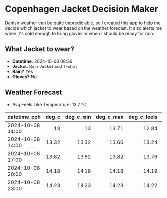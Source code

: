 
# Copenhagen Jacket Decision Maker

Danish weather can be quite unpredictable, so I created this app to help me decide which jacket to wear based on the weather forecast. 
It also alerts me when it's cold enough to bring gloves or when I should be ready for rain.

## What Jacket to wear?

- **Datetime**: 2024-10-08 08:36
- **Jacket**: Rain Jacket and T-shirt
- **Rain?** Yes
- **Gloves?** No

## Weather Forecast
- Avg Feels Like Temperature: 13.7 °C

| datetime_cph     |   deg_c |   deg_c_min |   deg_c_max |   deg_c_feels | weather   | wind   | rain   |
|:-----------------|--------:|------------:|------------:|--------------:|:----------|:-------|:-------|
| 2024-10-08 11:00 |   13    |       13    |       13.71 |         12.84 | Rain      | High   | Low    |
| 2024-10-08 14:00 |   13.32 |       13.32 |       13.66 |         13.24 | Rain      | High   | Medium |
| 2024-10-08 17:00 |   13.82 |       13.82 |       13.82 |         13.76 | Rain      | Medium | Low    |
| 2024-10-08 20:00 |   14.18 |       14.18 |       14.18 |         14.19 | Rain      | Low    | Low    |
| 2024-10-08 23:00 |   14.23 |       14.23 |       14.23 |         14.22 | Rain      | Low    | Low    |
        